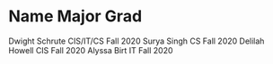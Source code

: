 Name             Major       Grad 
=======================================
Dwight Schrute   CIS/IT/CS   Fall 2020
Surya Singh      CS          Fall 2020
Delilah Howell   CIS         Fall 2020
Alyssa Birt      IT          Fall 2020
